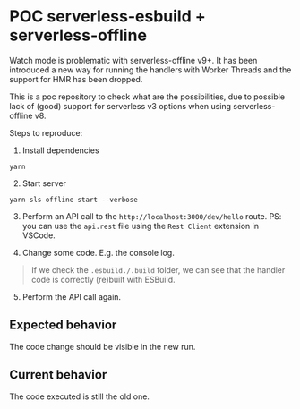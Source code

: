 # POC serverless-esbuild + serverless-offline

Watch mode is problematic with serverless-offline v9+. It has been introduced a new way for running the handlers with Worker Threads and the support for HMR has been dropped.

This is a poc repository to check what are the possibilities, due to possible lack of (good) support for serverless v3 options when using serverless-offline v8.

Steps to reproduce:

1. Install dependencies
```
yarn
```

2. Start server
```
yarn sls offline start --verbose
```

3. Perform an API call to the `http://localhost:3000/dev/hello` route.
PS: you can use the `api.rest` file using the `Rest Client` extension in VSCode.

4. Change some code. E.g. the console log.
> If we check the `.esbuild./.build` folder, we can see that the handler code is correctly (re)built with ESBuild.

5. Perform the API call again. 

## Expected behavior

The code change should be visible in the new run.

## Current behavior

The code executed is still the old one.
